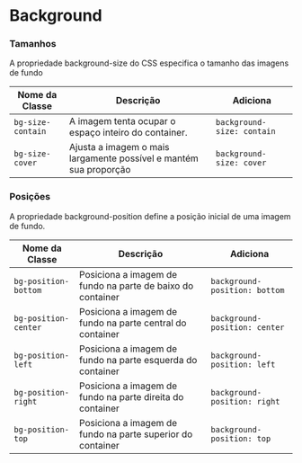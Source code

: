 # Background

### Tamanhos
A propriedade background-size do CSS especifica o tamanho das imagens de fundo


| **Nome da Classe** |                             **Descrição**                        |        **Adiciona**      |
|--------------------|------------------------------------------------------------------|--------------------------|
|`bg-size-contain`   |A imagem tenta ocupar o espaço inteiro do container.              |`background-size: contain`|
|`bg-size-cover`     |Ajusta a imagem o mais largamente possível e mantém sua proporção |`background-size: cover`  |



### Posições


A propriedade background-position define a posição inicial de uma imagem de fundo.


| **Nome da Classe** |                             **Descrição**                 |        **Adiciona**         |
|--------------------|-----------------------------------------------------------|-----------------------------|
|`bg-position-bottom`|Posiciona a imagem de fundo na parte de baixo do container |`background-position: bottom`|
|`bg-position-center`|Posiciona a imagem de fundo na parte central do container  |`background-position: center`|
|`bg-position-left`  |Posiciona a imagem de fundo na parte esquerda do container |`background-position: left`  |
|`bg-position-right` |Posiciona a imagem de fundo na parte direita do container  |`background-position: right` |
|`bg-position-top`   |Posiciona a imagem de fundo na parte superior do container |`background-position: top`   |

